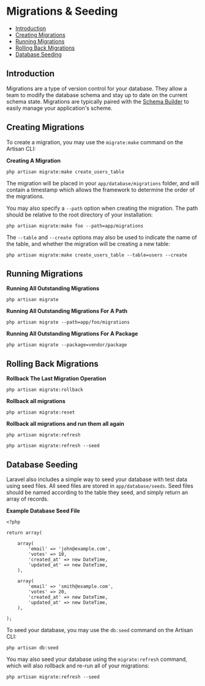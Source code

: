 # Migrations & Seeding

- [Introduction](#introduction)
- [Creating Migrations](#creating-migrations)
- [Running Migrations](#running-migrations)
- [Rolling Back Migrations](#rolling-back-migrations)
- [Database Seeding](#database-seeding)

<a name="introduction"></a>
## Introduction

Migrations are a type of version control for your database. They allow a team to modify the database schema and stay up to date on the current schema state. Migrations are typically paired with the [Schema Builder](/docs/schema) to easily manage your application's scheme.

<a name="creating-migrations"></a>
## Creating Migrations

To create a migration, you may use the `migrate:make` command on the Artisan CLI:

**Creating A Migration**

	php artisan migrate:make create_users_table

The migration will be placed in your `app/database/migrations` folder, and will contain a timestamp which allows the framework to determine the order of the migrations.

You may also specify a `--path` option when creating the migration. The path should be relative to the root directory of your installation:

	php artisan migrate:make foo --path=app/migrations

The `--table` and `--create` options may also be used to indicate the name of the table, and whether the migration will be creating a new table:

	php artisan migrate:make create_users_table --table=users --create

<a name="running-migrations"></a>
## Running Migrations

**Running All Outstanding Migrations**

	php artisan migrate

**Running All Outstanding Migrations For A Path**

	php artisan migrate --path=app/foo/migrations

**Running All Outstanding Migrations For A Package**

	php artisan migrate --package=vendor/package

<a name="rolling-back-migrations"></a>
## Rolling Back Migrations

**Rollback The Last Migration Operation**

	php artisan migrate:rollback

**Rollback all migrations**

	php artisan migrate:reset

**Rollback all migrations and run them all again**

	php artisan migrate:refresh

	php artisan migrate:refresh --seed

<a name="database-seeding"></a>
## Database Seeding

Laravel also includes a simple way to seed your database with test data using seed files. All seed files are stored in `app/database/seeds`. Seed files should be named according to the table they seed, and simply return an array of records.

**Example Database Seed File**

	<?php

	return array(

		array(
			'email' => 'john@example.com',
			'votes' => 10,
			'created_at' => new DateTime,
			'updated_at' => new DateTime,
		),

		array(
			'email' => 'smith@example.com',
			'votes' => 20,
			'created_at' => new DateTime,
			'updated_at' => new DateTime,
		),

	);

To seed your database, you may use the `db:seed` command on the Artisan CLI:

	php artisan db:seed

You may also seed your database using the `migrate:refresh` command, which will also rollback and re-run all of your migrations:

	php artisan migrate:refresh --seed
